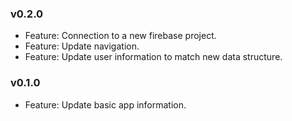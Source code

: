### v0.2.0

-   Feature: Connection to a new firebase project.
-   Feature: Update navigation.
-   Feature: Update user information to match new data structure.

### v0.1.0

-   Feature: Update basic app information.
